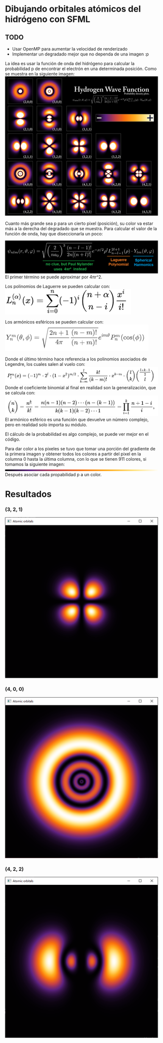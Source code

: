 # Dibujando orbitales atómicos del hidrógeno con SFML
## TODO
- Usar OpenMP para aumentar la velocidad de renderizado
- Implementar un degradado mejor que no dependa de una imagen :p

La idea es usar la función de onda del hidrógeno para calcular la probabilidad p de encontrar el electrón en una determinada posición. Como se muestra en la siguiente imagen:
![Hydrogen_Density_Plots](images/Hydrogen_Density_Plots.png)

Cuanto más grande sea p para un cierto pixel (posición), su color va estar más a la derecha del degradado que se muestra.
Para calcular el valor de la función de onda, hay que diseccionarla un poco: 

![eq](images/eq.png)
El primer término se puede aproximar por 4πr^2.

Los polinomios de Laguerre se pueden calcular con:
![laguerre](images/laguerre.PNG)

Los armónicos esféricos se pueden calcular con:
![sphericalharmonics](images/sphericalharmonics.PNG)

Donde el último término hace referencia a los polinomios asociados de Legendre, los cuales salen al vuelo con:
![legendre](images/legendre.PNG)
Donde el coeficiente binomial al final en realidad son la generalización, que se calcula con:
![coef](images/coef.PNG)
El armónico esférico es una función que devuelve un número complejo, pero en realidad solo importa su módulo.

El cálculo de la probabilidad es algo complejo, se puede ver mejor en el código.

Para dar color a los pixeles se tuvo que tomar una porción del gradiente de la primera imagen y obtener todos los colores a partir del pixel en la columna 0 hasta la última columna, con lo que se tienen 911 colores, si tomamos la siguiente imagen:
![gradiente](images/gradiente.PNG)
Después asociar cada propabilidad p a un color.

# Resultados
### (3, 2, 1)
![321](images/321.PNG)
### (4, 0, 0)
![400](images/400.PNG)
### (4, 2, 2)
![400](images/422.PNG)
